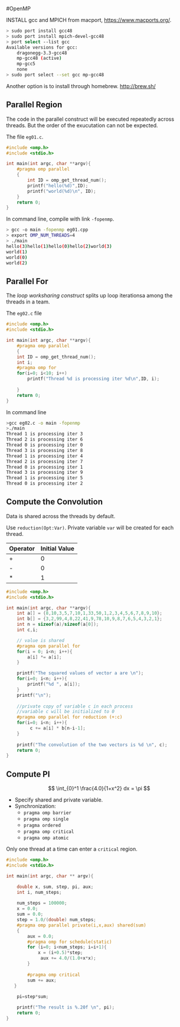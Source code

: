 #OpenMP


INSTALL gcc and MPICH from macport, https://www.macports.org/.

```bash
> sudo port install gcc48
> sudo port install mpich-devel-gcc48
> port select --list gcc
Available versions for gcc:
	dragonegg-3.3-gcc48
	mp-gcc48 (active)
	mp-gcc5
	none
> sudo port select --set gcc mp-gcc48
```

Another option is to install through homebrew. http://brew.sh/

## Parallel Region

The code in the parallel construct will be executed repeatedly across threads. But the order of the exucutation can not be expected.


The file ```eg01.c```.

```c
#include <omp.h>
#include <stdio.h>

int main(int argc, char **argv){
    #pragma omp parallel
    {
		int ID = omp_get_thread_num();
		printf("hello(%d)",ID);
		printf("world(%d)\n", ID);
    }
    return 0;
}

```

In command line, compile with link ```-fopenmp```.

```bash
> gcc -o main -fopenmp eg01.cpp
> export OMP_NUM_THREADS=4
> ./main
hello(3)hello(1)hello(0)hello(2)world(3)
world(1)
world(0)
world(2)
```

## Parallel For
The *loop worksharing construct* splits up loop iterationsa among the threads in a team.


The ```eg02.c``` file

```c
#include <omp.h>
#include <stdio.h>

int main(int argc, char **argv){
    #pragma omp parallel
    {
	int ID = omp_get_thread_num();
	int i;
	#pragma omp for
	for(i=0; i<10; i++)	    
	    printf("Thread %d is processing iter %d\n",ID, i);
	
    }
    return 0;
}
```


In command line

```bash
>gcc eg02.c -o main -fopenmp
>./main
Thread 1 is processing iter 3
Thread 2 is processing iter 6
Thread 0 is processing iter 0
Thread 3 is processing iter 8
Thread 1 is processing iter 4
Thread 2 is processing iter 7
Thread 0 is processing iter 1
Thread 3 is processing iter 9
Thread 1 is processing iter 5
Thread 0 is processing iter 2
```


## Compute the Convolution
Data is shared across the threads by default.

Use ```reduction(Opt:Var)```. Private variable ```var``` will be created for each thread.

| Operator | Initial Value |
|----------|---------------|
| +        |  0            |
| -        |  0            |
| *        |  1            |


```c
#include <omp.h>
#include <stdio.h>

int main(int argc, char **argv){
    int a[] = {8,10,3,5,7,10,1,33,50,1,2,3,4,5,6,7,8,9,10};
    int b[] = {3,2,99,4,8,22,41,9,78,10,9,8,7,6,5,4,3,2,1};
    int n = sizeof(a)/sizeof(a[0]);
    int c,i;

    // value is shared
    #pragma opm parallel for
    for(i = 0; i<n; i++){
	    a[i] *= a[i];
    }

    printf("The squared values of vector a are \n");
    for(i=0; i<n; i++){	
     	printf("%d ", a[i]);
    }
    printf("\n");
	
    //private copy of variable c in each process
    //variable c will be initialized to 0
    #pragma omp parallel for reduction (+:c)
    for(i=0; i<n; i++){
	     c += a[i] * b[n-i-1];
    }
    
    printf("The convolution of the two vectors is %d \n", c);
    return 0;
}
```


## Compute PI

$$
\int_{0}^1 \frac{4.0}{1+x^2} dx = \pi
$$

* Specify shared and private variable.
* Synchronization: 
	* ```pragma omp barrier```
	* ```pragma omp single```
	* ```pragma ordered```
	* ```pragma omp critical```
	* ```pragma omp atomic```

Only one thread at a time can enter a ```critical``` region.

```c
#include <omp.h>
#include <stdio.h>

int main(int argc, char ** argv){

    double x, sum, step, pi, aux;
    int i, num_steps;
    
    num_steps = 100000;
    x = 0.0;
    sum = 0.0;
    step = 1.0/(double) num_steps;
	#pragma omp parallel private(i,x,aux) shared(sum) 
    {
		aux = 0.0;
		#pragma omp for schedule(static) 
		for (i=0; i<num_steps; i=i+1){	    
		    x = (i+0.5)*step;
	   		 aux += 4.0/(1.0+x*x);
		}
	
		#pragma omp critical
		sum += aux;
   }
    
    pi=step*sum;

    printf("The result is %.20f \n", pi);
    return 0;
}
```

